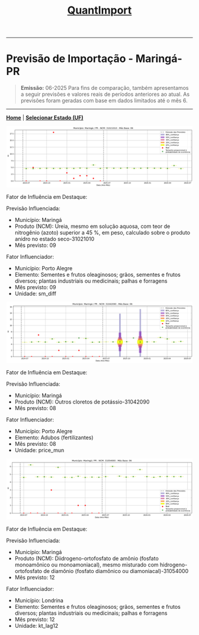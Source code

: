 <header>
    <h1><a href="https://quantimportbrazil.github.io/Sobre/">QuantImport</a></h1>
</header>

---

# Previsão de Importação - Maringá-PR

> **Emissão:** 06-2025
> Para fins de comparação, também apresentamos a seguir previsões e valores reais de períodos anteriores ao atual.
> As previsões foram geradas com base em dados limitados até o mês 6.

---

**[Home](https://quantimportbrazil.github.io/Sobre/)** | **[Selecionar Estado (UF)](https://quantimportbrazil.github.io/Unidades_Federativas/)**


![Gráfico de Previsão](31021010.png)

Fator de Influência em Destaque:

Previsão Influenciada:
- Município: Maringá
- Produto (NCM): Ureia, mesmo em solução aquosa, com teor de nitrogênio (azoto) superior a 45 %, em peso, calculado sobre o produto anidro no estado seco-31021010 
- Mês previsto: 09

Fator Influenciador:
- Município: Porto Alegre
- Elemento: Sementes e frutos oleaginosos; grãos, sementes e frutos diversos; plantas industriais ou medicinais; palhas e forragens
- Mês previsto: 09
- Unidade: sm_diff







![Gráfico de Previsão](31042090.png)

Fator de Influência em Destaque:

Previsão Influenciada:
- Município: Maringá
- Produto (NCM): Outros cloretos de potássio-31042090 
- Mês previsto: 08

Fator Influenciador:
- Município: Porto Alegre
- Elemento: Adubos (fertilizantes)
- Mês previsto: 08
- Unidade: price_mun







![Gráfico de Previsão](31054000.png)

Fator de Influência em Destaque:

Previsão Influenciada:
- Município: Maringá
- Produto (NCM): Diidrogeno-ortofosfato de amônio (fosfato monoamônico ou monoamoniacal), mesmo misturado com hidrogeno-ortofosfato de diamônio (fosfato diamônico ou diamoniacal)-31054000 
- Mês previsto: 12

Fator Influenciador:
- Município: Londrina
- Elemento: Sementes e frutos oleaginosos; grãos, sementes e frutos diversos; plantas industriais ou medicinais; palhas e forragens
- Mês previsto: 12
- Unidade: kt_lag12





